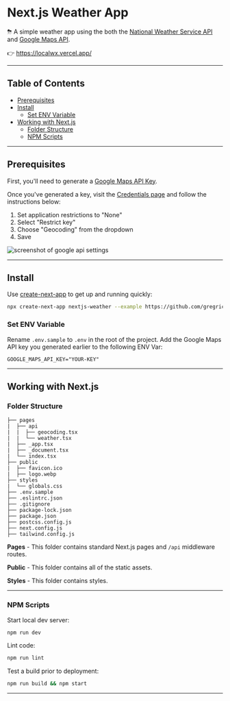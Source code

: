 # Next.js Weather App <!-- omit in toc -->

⛈ A simple weather app using the both the [National Weather Service API](https://weather-gov.github.io/api/general-faqs) and [Google Maps API](https://developers.google.com/maps/documentation/geocoding/overview).

👉 <https://localwx.vercel.app/>

---

## Table of Contents <!-- omit in toc -->

- [Prerequisites](#prerequisites)
- [Install](#install)
    - [Set ENV Variable](#set-env-variable)
- [Working with Next.js](#working-with-nextjs)
    - [Folder Structure](#folder-structure)
    - [NPM Scripts](#npm-scripts)

---

## Prerequisites

First, you'll need to generate a [Google Maps API Key](https://developers.google.com/maps/documentation/geocoding/get-api-key).

Once you've generated a key, visit the [Credentials page](https://console.cloud.google.com/apis/credentials) and follow the instructions below:

1. Set application restrictions to "None"
2. Select "Restrict key"
3. Choose "Geocoding" from the dropdown
4. Save

![screenshot of google api settings](https://dl.dropbox.com/s/56yhq22gvdip9gf/Screen%20Shot%202022-01-10%20at%2012.50.11.png?dl=0)

---

## Install

Use [create-next-app](https://www.npmjs.com/package/create-next-app) to get up and running quickly:

```bash
npx create-next-app nextjs-weather --example https://github.com/gregrickaby/nextjs-weather
```

### Set ENV Variable

Rename `.env.sample` to `.env` in the root of the project. Add the Google Maps API key you generated earlier to the following ENV Var:

```text
GOOGLE_MAPS_API_KEY="YOUR-KEY"
```

---

## Working with Next.js

### Folder Structure

```text
├── pages
|  ├── api
|  |  ├── geocoding.tsx
|  |  └── weather.tsx
|  ├── _app.tsx
|  ├── _document.tsx
|  └── index.tsx
├── public
|  ├── favicon.ico
|  ├── logo.webp
├── styles
|  └── globals.css
├── .env.sample
├── .eslintrc.json
├── .gitignore
├── package-lock.json
├── package.json
├── postcss.config.js
├── next.config.js
├── tailwind.config.js
```

**Pages** - This folder contains standard Next.js pages and `/api` middleware routes.

**Public** - This folder contains all of the static assets.

**Styles** - This folder contains styles.

---

### NPM Scripts

Start local dev server:

```bash
npm run dev
```

Lint code:

```bash
npm run lint
```

Test a build prior to deployment:

```bash
npm run build && npm start
```

---
